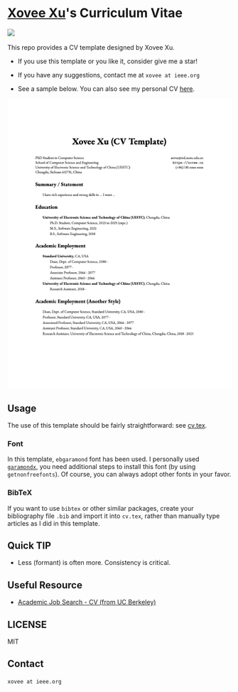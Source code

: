 # [Xovee Xu](https://xovee.cn)'s Curriculum Vitae


[![](https://img.shields.io/badge/Overleaf-Use_This_Template_Olnine-green)](https://www.overleaf.com/latex/templates/xovees-cv-template/rrsmqwhbygcf)

This repo provides a CV template designed by Xovee Xu. 

- If you use this template or you like it, consider give me a star!

- If you have any suggestions, contact me at `xovee at ieee.org`

- See a sample below. You can also see my personal CV [here](https://xovee.cn/archive/cv/cv.pdf).

![CV Example](example.png)


## Usage

The use of this template should be fairly straightforward: see [cv.tex](https://github.com/Xovee/latex-cv/blob/main/cv.tex).

### Font

In this template, `ebgaramond` font has been used. I personally used [`garamondx`](https://www.ctan.org/pkg/garamondx), you need additional steps to install this font (by using `getnonfreefonts`). Of course, you can always adopt other fonts in your favor. 

### BibTeX

If you want to use `bibtex` or other similar packages, create your bibliography file `.bib` and import it into `cv.tex`, rather than manually type articles as I did in this template. 

## Quick TIP

- Less (formant) is often more. Consistency is critical. 

## Useful Resource

- [Academic Job Search - CV (from UC Berkeley)](https://career.berkeley.edu/PhDs/PhDCV)

## LICENSE

MIT

## Contact

`xovee at ieee.org`

